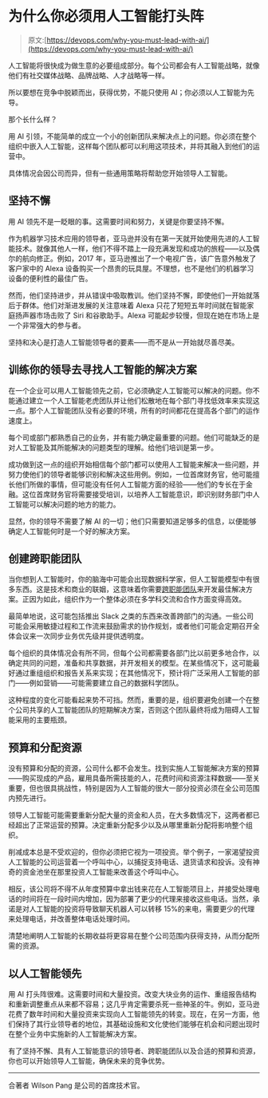 # 为什么你必须用人工智能打头阵

> 原文:[https://devops.com/why-you-must-lead-with-ai/](https://devops.com/why-you-must-lead-with-ai/)

人工智能将很快成为做生意的必要组成部分。每个公司都会有人工智能战略，就像他们有社交媒体战略、品牌战略、人才战略等一样。

所以要想在竞争中脱颖而出，获得优势，不能只使用 AI；你必须以人工智能为先导。

那个长什么样？

用 AI 引领，不能简单的成立一个小的创新团队来解决点上的问题。你必须在整个组织中嵌入人工智能，这样每个团队都可以利用这项技术，并将其融入到他们的运营中。

具体情况会因公司而异，但有一些通用策略将帮助您开始领导人工智能。

## 坚持不懈

用 AI 领先不是一眨眼的事。这需要时间和努力，关键是你要坚持不懈。

作为机器学习技术应用的领导者，亚马逊并没有在第一天就开始使用先进的人工智能技术。就像其他人一样，他们不得不踏上一段充满发现和成功的旅程——以及偶尔的航向修正。例如，2017 年，亚马逊推出了一个电视广告，该广告意外触发了客户家中的 Alexa 设备购买一个昂贵的玩具屋。不理想，也不是他们的机器学习设备的便利性的最佳广告。

然而，他们坚持进步，并从错误中吸取教训。他们坚持不懈，即使他们一开始就落后于群体。他们对渐进发展的关注意味着 Alexa 只花了短短五年时间就在智能家庭扬声器市场击败了 Siri 和谷歌助手。Alexa 可能起步较慢，但现在她在市场上是一个非常强大的参与者。

坚持和决心是打造人工智能领导者的要素——而不是从一开始就尽善尽美。

## 训练你的领导去寻找人工智能的解决方案

在一个企业可以用人工智能领先之前，它必须确定人工智能可以解决的问题。你不能通过建立一个人工智能老虎团队并让他们松散地在每个部门寻找低效率来实现这一点。那个人工智能团队没有必要的环境，所有的时间都花在提高各个部门的运作速度上。

每个司或部门都熟悉自己的业务，并有能力确定最重要的问题。他们可能缺乏的是对人工智能及其所能解决的问题类型的理解。给他们培训是第一步。

成功做到这一点的组织开始相信每个部门都可以使用人工智能来解决一些问题，并努力使他们的领导者能够识别和解决这些用例。例如，一位首席财务官，他可能擅长他们所做的事情，但可能没有任何人工智能方面的经验——他们的专长在于金融。这位首席财务官将需要接受培训，以培养人工智能意识，即识别财务部门中人工智能可以解决问题的地方的能力。

显然，你的领导不需要了解 AI 的一切；他们只需要知道足够多的信息，以便能够确定人工智能何时是一个好的解决方案。

## 创建跨职能团队

当你想到人工智能时，你的脑海中可能会出现数据科学家，但人工智能模型中有很多东西。这是技术和商业的联姻，这意味着你需要[跨职能团队](https://devops.com/?s=cross-functional+teams)来开发最佳解决方案。正因为如此，组织作为一个整体必须在多学科交流和合作方面变得高效。

最简单地说，这可能包括推出 Slack 之类的东西来改善跨部门的沟通。一些公司可能会采用敏捷过程和工作流来鼓励需求的协作规划，或者他们可能会定期召开全体会议来一次同步业务优先级并提供透明度。

每个组织的具体情况会有所不同，但每个公司都需要各部门比以前更多地合作，以确定共同的问题，准备和共享数据，并开发相关的模型。在某些情况下，这可能最好通过重组组织和报告关系来实现；在其他情况下，预计将广泛采用人工智能的部门——例如营销——可能需要建立自己的数据科学团队。

这种程度的变化可能看起来势不可挡。然而，重要的是，组织要避免创建一个在整个公司共享的人工智能团队的短期解决方案，否则这个团队最终将成为阻碍人工智能采用的主要瓶颈。

## 预算和分配资源

没有预算和分配的资源，公司什么都不会发生。找到实施人工智能解决方案的预算——购买现成的产品，雇用具备所需技能的人，花费时间和资源注释数据——至关重要，但也很具挑战性，特别是因为人工智能的很大一部分投资必须在全公司范围内预先进行。

领导人工智能可能需要重新分配大量的资金和人员，在大多数情况下，这两者都已经超出了正常运营的预算。决定重新分配多少以及从哪里重新分配将影响整个组织。

削减成本总是不受欢迎的，但你必须把它视为一项投资。举个例子，一家渴望投资人工智能的公司运营着一个呼叫中心，以捕捉支持电话、退货请求和投诉。没有神奇的资金池坐在那里投资人工智能来改善这个呼叫中心。

相反，该公司将不得不从年度预算中拿出钱来花在人工智能项目上，并接受处理电话的时间将在一段时间内增加，因为部署了更少的代理来接收这些电话。当然，承诺是对人工智能的投资将导致聊天机器人可以转移 15%的来电，需要更少的代理来处理电话，并改善整体电话处理时间。

清楚地阐明人工智能的长期收益将更容易在整个公司范围内获得支持，从而分配所需的资源。

## 以人工智能领先

用 AI 打头阵很难。这需要时间和大量投资。改变大块业务的运作、重组报告结构和重新调整重点从来都不容易；这几乎肯定需要杀死一些神圣的牛。例如，亚马逊花费了数年时间和大量投资来实现向人工智能领先的转变。现在，在另一方面，他们保持了其行业领导者的地位，其基础设施和文化使他们能够在机会和问题出现时在整个业务中实施新的人工智能解决方案。

有了坚持不懈、具有人工智能意识的领导者、跨职能团队以及合适的预算和资源，你也可以开始领导人工智能，确保未来的竞争优势。

* * *

合著者 Wilson Pang 是公司的首席技术官。